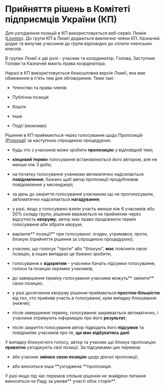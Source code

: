 # Прийняття рішень в Комітеті підприємців України \(КП\)

Для узгодження позицій в КП використовується веб-сервіс Люмія \([Loomio](https://www.loomio.org)\). До групи КП в Люмії додаються виключно члени КП. Казначей додає та вилучає учасників до групи відповідно до сплати членських внесків.

В групах Люмії є дві ролі - учасник та координатор. Голова, Заступник Голови та Казначей мають права коордінатора.

Наразі в КП використовується безкоштовна версія Люмії, яка має обмеження в п'ять тем для обговорення. Теми такі:

* Членство та права членів

* Публічна позиція

* Кошти

* Інше

* Події \(можливо\)

Рішення в КП приймаються через голосування щодо Пропозицій \([Proposal](https://www.loomio.school/beginner/decision_tools.html#proposal)\) за наступною спрощеною процедурою:

* будь хто з учасників може зробити **пропозицію** у відповідній темі;

* **кінцевий термін** голосування встановлюється його автором, але не менше ніж 3 доби;

* на початку голосування учаникам автоматично надсилається **повідомлення**; бажано щоб автор пропозиції продублював повідомлення у месенджері;

* за день до закриття голосування учасникам що не проголосували, автоматично надсилається **нагадування**;

* у разі, якщо у голосуванні взяли участь менше ніж 6 учасників або 20% складу групи, рішення вважається не прийнятим через відсутність **кворуму**; автор має право продовжити термін голосування аби зібрати кворум;

* варіанти** позиції** при голосуванні: згоден, утримався, проти, блокую \(прийняття рішення за спрощеною процедурою\);

* учасник, що голосує "проти" або "блокую", **має** пояснити свою позицію, в інших випадках це бажано зробити;

* голосування є **відкритим** - учасники бачать підсумки голосування, голоси та позицію окремих учасників;

* до завершення терміну голосування учасники можуть** змінити** свою позицію;

* у разі досягнення кворуму рішення приймається **простою більшістю** від тих, хто прийняв участь в голосуванні, крім випадку блокування \(нижче\);

* після завершення терміну, голосування закривається автоматично, і учасники отримують інформацію про його **результат**;

* після закриття голосування автор підводить його **підсумок** та повідомляє учасників про те, **що має відбуватись далі**.

У випадку блокуючого голосу, автор та учасник що блокує пропозицію **приватно** узгоджують свої позиції. За підсумками цих перемов:

* або учасник **змінює свою позицію** щодо діючої пропозиції,

* або вноситься інша **узгоджена **пропозиція.

У разі якщо під час перемов спільне рішення не знайдено питання виноситься на Раду за умови** участі обох сторін**.

